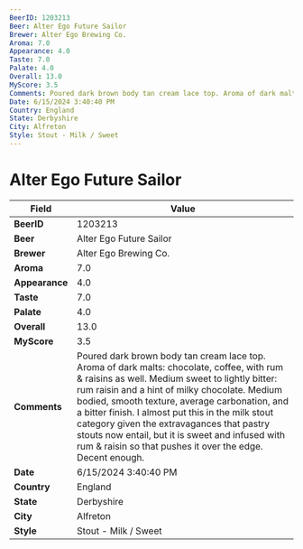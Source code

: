 ```yaml
---
BeerID: 1203213
Beer: Alter Ego Future Sailor
Brewer: Alter Ego Brewing Co.
Aroma: 7.0
Appearance: 4.0
Taste: 7.0
Palate: 4.0
Overall: 13.0
MyScore: 3.5
Comments: Poured dark brown body tan cream lace top. Aroma of dark malts: chocolate, coffee, with rum & raisins as well. Medium sweet to lightly bitter: rum raisin and a hint of milky chocolate. Medium bodied, smooth texture, average carbonation, and a bitter finish. I almost put this in the milk stout category given the extravagances that pastry stouts now entail, but it is sweet and infused with rum & raisin so that pushes it over the edge. Decent enough.
Date: 6/15/2024 3:40:40 PM
Country: England
State: Derbyshire
City: Alfreton
Style: Stout - Milk / Sweet
---
```


# Alter Ego Future Sailor

| Field         | Value |
|---------------|-------|
| **BeerID** | 1203213 |
| **Beer** | Alter Ego Future Sailor |
| **Brewer** | Alter Ego Brewing Co. |
| **Aroma** | 7.0 |
| **Appearance** | 4.0 |
| **Taste** | 7.0 |
| **Palate** | 4.0 |
| **Overall** | 13.0 |
| **MyScore** | 3.5 |
| **Comments** | Poured dark brown body tan cream lace top. Aroma of dark malts: chocolate, coffee, with rum & raisins as well. Medium sweet to lightly bitter: rum raisin and a hint of milky chocolate. Medium bodied, smooth texture, average carbonation, and a bitter finish. I almost put this in the milk stout category given the extravagances that pastry stouts now entail, but it is sweet and infused with rum & raisin so that pushes it over the edge. Decent enough. |
| **Date** | 6/15/2024 3:40:40 PM |
| **Country** | England |
| **State** | Derbyshire |
| **City** | Alfreton |
| **Style** | Stout - Milk / Sweet |
